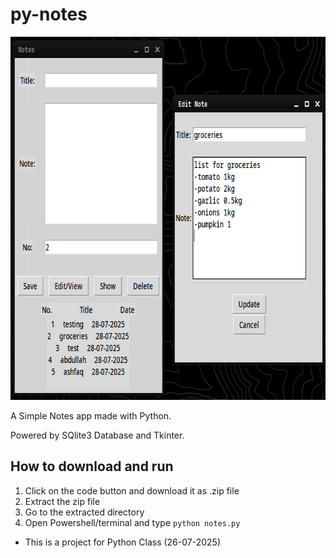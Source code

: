 # py-notes

<img width="683" height="581" alt="screenshot of the notes app" src="https://raw.githubusercontent.com/mdabdullah008/py-notes/refs/heads/main/screenshots/screenshot.png" />

A Simple Notes app made with Python.

Powered by SQlite3 Database and Tkinter.

## How to download and run
1. Click on the code button and download it as .zip file
2. Extract the zip file
3. Go to the extracted directory
4. Open Powershell/terminal and type `python notes.py`

- This is a project for Python Class (26-07-2025)
